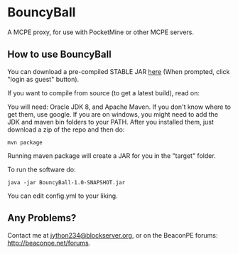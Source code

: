 # BouncyBall
A MCPE proxy, for use with PocketMine or other MCPE servers.

## How to use BouncyBall

You can download a pre-compiled STABLE JAR [here](http://teamcity.beaconpe.net/repository/download/BouncyBall_BouncyBuild/27:id/BouncyBall-1.0-SNAPSHOT.jar) (When prompted, click "login as guest" button).

If you want to compile from source (to get a latest build), read on:

You will need: Oracle JDK 8, and Apache Maven. If you don't know where to get them, use google. If you are on windows, you might need to add the JDK and maven bin folders to your PATH. After you installed them, just download a zip of the repo and then do:

```
mvn package
```

Running maven package will create a JAR for you in the "target" folder.

To run the software do:

```
java -jar BouncyBall-1.0-SNAPSHOT.jar
```

You can edit config.yml to your liking.

## Any Problems?
Contact me at jython234@blockserver.org, or on the BeaconPE forums: http://beaconpe.net/forums.
